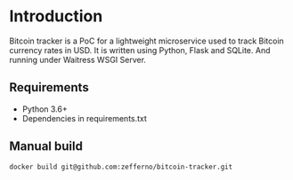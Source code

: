 # Introduction
Bitcoin tracker is a PoC for a lightweight microservice used to track Bitcoin currency rates in USD.
It is written using Python, Flask and SQLite. And running under Waitress WSGI Server.

## Requirements
- Python 3.6+
- Dependencies in requirements.txt

## Manual build
`docker build git@github.com:zefferno/bitcoin-tracker.git`
